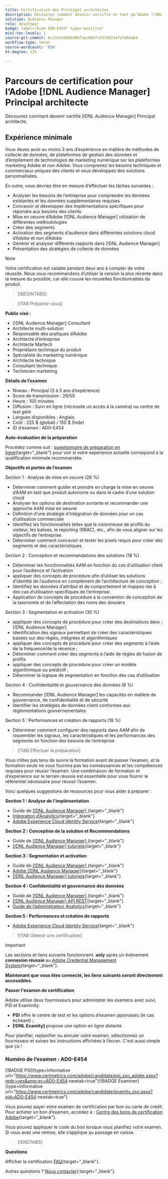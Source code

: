 ```yaml
---
title: Certification des Principal architectes
description: Découvrez comment devenir certifié en tant qu’Adobe [!DNL Audience Manager] Principal architecte.
solution: Audience Manager
role: Developer
badge: label="Exam AD0-E454" type="positive"
mini-toc-levels: 1
source-git-commit: 6c337e36856986f3ec802fc037d97a4fe7d94ab4
workflow-type: tm+mt
source-wordcount: '856'
ht-degree: 12%

---
```


# Parcours de certification pour l’Adobe [!DNL Audience Manager] Principal architecte

Découvrez comment devenir certifié [!DNL Audience Manager] Principal architecte.

## Expérience minimale

Vous devez avoir au moins 3 ans d’expérience en matière de méthodes de collecte de données, de plateformes de gestion des données et d’empilement de technologies de marketing numérique sur les plateformes marketing Adobe et non Adobe. Vous comprenez les besoins techniques et commerciaux uniques des clients et vous développez des solutions personnalisées.

En outre, vous devriez être en mesure d’effectuer les tâches suivantes :

* Analyser les besoins de l’entreprise pour comprendre les données existantes et les données supplémentaires requises
* Concevoir et développer des implémentations spécifiques pour répondre aux besoins des clients
* Mise en oeuvre d’Adobe [!DNL Audience Manager] utilisation de différentes méthodologies
* Créer des segments
* Activation des segments d’audience dans différentes solutions cloud d’Adobe et non d’Adobe
* Générer et analyser différents rapports dans [!DNL Audience Manager]
* Présentation des stratégies de collecte de données

>[!NOTE]
>
>Votre certification est valable pendant deux ans à compter de votre réussite. Nous vous recommandons d’utiliser la version la plus récente dans la mesure du possible, car elle couvre les nouvelles fonctionnalités du produit.

>[!BEGINTABS]

>[!TAB Préparez-vous]

**Public visé :**

* [!DNL Audience Manager] Consultant
* Architecte multi-solution
* Responsable des pratiques d’Adobe
* Architecte d’entreprise
* Architecte Martech
* Propriétaire technique du produit
* Spécialiste du marketing numérique
* Architecte technique
* Consultant technique
* Technicien marketing

**Détails de l’examen**

* Niveau : Principal (3 à 5 ans d’expérience)
* Score de transmission : 29/50
* Heure : 100 minutes
* Diffusion : Suivi en ligne (nécessite un accès à la caméra) ou centre de test géré
* Langues disponibles : Anglais
* Coût : 225 $ (global) / 150 $ (Inde)
* ID d’examen : AD0-E454

**Auto-évaluation de la préparation**

Procédez comme suit : [questionnaire de préparation en ligne](https://scorpion.caveon.com/launchpad/ad-q-e407-readiness-questionnaire-for-adobe-target-architect-master-exam-copy-b5z40t/ad-q-e454-readiness-questionnaire-for-adobe-audience-manager-architect-master){target="_blank"} pour voir si votre expérience actuelle correspond à la qualification minimale recommandée.

**Objectifs et portée de l’examen**

Section 1 : Analyse de mise en oeuvre (26 %)

* Déterminer comment guider et prendre en charge la mise en oeuvre d’AAM en tant que produit autonome ou dans le cadre d’une solution cloud
* Analyser les options de destination sortante et recommander une approche AAM mise en oeuvre
* Définition d’une stratégie d’intégration de données pour un cas d’utilisation commerciale
* Identifiez les fonctionnalités telles que la visionneuse de profils du visiteur, les balises, le reporting (RBAC), etc., afin de vous aligner sur les objectifs de l’entreprise.
* Déterminer comment concevoir et tester les pixels requis pour créer des segments et des caractéristiques

Section 2 : Conception et recommandations des solutions (18 %)

* Déterminer les fonctionnalités AAM en fonction du cas d’utilisation client pour l’audience et l’activation
* appliquer des concepts de procédure afin d’utiliser les solutions d’identité de l’audience en complément de l’architecture de conception ;
* Identifiez les données d’attribut et de comportement et mappez-les à des cas d’utilisation spécifiques de l’entreprise.
* Application de concepts de procédure à la convention de conception de la taxonomie et de l’affectation des noms des dossiers

Section 3 : Segmentation et activation (30 %)

* appliquer des concepts de procédure pour créer des destinations dans ; [!DNL Audience Manager]
* Identification des signaux permettant de créer des caractéristiques basées sur des règles, intégrées et algorithmiques
* appliquer des concepts de procédure pour créer des segments à l’aide de la fréquence/de la récence ;
* Déterminer comment créer des segments à l’aide de règles de fusion de profils
* appliquer des concepts de procédure pour créer un modèle algorithmique ou prédictif ;
* Déterminer la logique de segmentation en fonction des cas d’utilisation

Section 4 : Confidentialité et gouvernance des données (8 %)

* Recommander [!DNL Audience Manager] les capacités en matière de gouvernance, de confidentialité et de sécurité
* Identifier les stratégies de données client conformes aux réglementations gouvernementales

Section 5 : Performances et création de rapports (18 %)

* Déterminer comment configurer des rapports dans AAM afin de rassembler les signaux, les caractéristiques et les performances des segments en fonction des besoins de l’entreprise

>[!TAB Effectuer la préparation]

Vous n’êtes pas tenu de suivre la formation avant de passer l’examen, et la formation seule ne vous fournira pas les connaissances et les compétences requises pour réussir l’examen. Une combinaison de formation et d’expérience sur le terrain réussie est essentielle pour vous fournir le référentiel nécessaire pour réussir l’examen.

Voici quelques suggestions de ressources pour vous aider à préparer :

**Section 1 : Analyse de l’implémentation**

* Guide de [[!DNL Audience Manager] ](https://experienceleague.adobe.com/docs/audience-manager/user-guide/aam-home.html?lang=fr){target="_blank"}
* [Intégration d’Analytics](https://experienceleague.adobe.com/docs/analytics/integration/home.html?lang=fr){target="_blank"}
* [Adobe Experience Cloud Identity Service](https://experienceleague.adobe.com/docs/id-service/using/home.html?lang=fr){target="_blank"}

**Section 2 : Conception de la solution et Recommendations**

* Guide de [[!DNL Audience Manager] ](https://experienceleague.adobe.com/docs/audience-manager/user-guide/aam-home.html?lang=fr){target="_blank"}
* [[!DNL Audience Manager] tutoriels](https://experienceleague.adobe.com/docs/audience-manager-learn/tutorials/overview.html?lang=fr){target="_blank"}

**Section 3 : Segmentation et activation**

* Guide de [[!DNL Audience Manager] ](https://experienceleague.adobe.com/docs/audience-manager/user-guide/aam-home.html?lang=fr){target="_blank"}
* [Adobe [!DNL Audience Manager]](https://experienceleaguecommunities.adobe.com/t5/adobe-audience-manager/ct-p/adobe-audience-manager-community?profile.language=fr){target="_blank"}
* [[!DNL Audience Manager] tutoriels](https://experienceleague.adobe.com/docs/audience-manager-learn/tutorials/overview.html?lang=fr){target="_blank"}

**Section 4 : Confidentialité et gouvernance des données**

* Guide de [[!DNL Audience Manager] ](https://experienceleague.adobe.com/docs/audience-manager/user-guide/aam-home.html?lang=fr){target="_blank"}
* [[!DNL Audience Manager] API REST](https://bank.demdex.com/portal/swagger/index.html#/Segments%20API){target="_blank"}
* [Guide de l’administrateur Analytics](https://experienceleague.adobe.com/docs/analytics/admin/home.html?lang=fr){target="_blank"}

**Section 5 : Performances et création de rapports**

* [Adobe Experience Cloud Identity Service](https://experienceleague.adobe.com/docs/id-service/using/home.html?lang=fr){target="_blank"}

>[!TAB Obtenir une certification]

>[!IMPORTANT]
>
>Les sections et liens suivants fonctionnent. **only** après un événement **connexion réussie** au [Adobe Credential Management System](http://www.certmetrics.com/adobe){target="_blank"}.


**Maintenant que vous êtes connecté, les liens suivants seront directement accessibles.**

**Passer l&#39;examen de certification**

Adobe utilise deux fournisseurs pour administrer les examens avec suivi, PSI et Examinity.

* **PSI** offre le centre de test et les options d’examen japonaises (le cas échéant) ;
* **[!DNL Examity]** propose une option en ligne distante

Pour planifier, replanifier ou annuler votre examen, sélectionnez un fournisseur et suivez les instructions affichées à l’écran. C&#39;est aussi simple que ça !

### Numéro de l’examen : AD0-E454

[!BADGE PSI]{type=Informative url="https://www.certmetrics.com/adobe/candidate/psi_sso_adobe.aspx?redir=yes&amp;ec=AD0-E454 newtab=true"}[!BADGE Examiner]{type=Informative url="https://www.certmetrics.com/adobe/candidate/examity_sso.aspx?eid=AD0-E454 newtab=true"}

Vous pouvez payer votre examen de certification par bon ou carte de crédit. Pour acheter un bon d’examen, accédez à : [Centre des bons de certification Adobe](https://market.xvoucher.com/adobe/global){target="_blank"}.

Vous pouvez appliquer le code du bon lorsque vous planifiez votre examen. Si vous avez une remise, elle s’applique au passage en caisse.

>[!ENDTABS]

**Questions**

Afficher la certification [FAQ](https://experienceleague.adobe.com/docs/certification/certification/faq.html?lang=en){target="_blank"}.

Autres questions ? [Nous contacter](mailto:certif@adobe.com){:target=&quot;_blank&quot;}.
